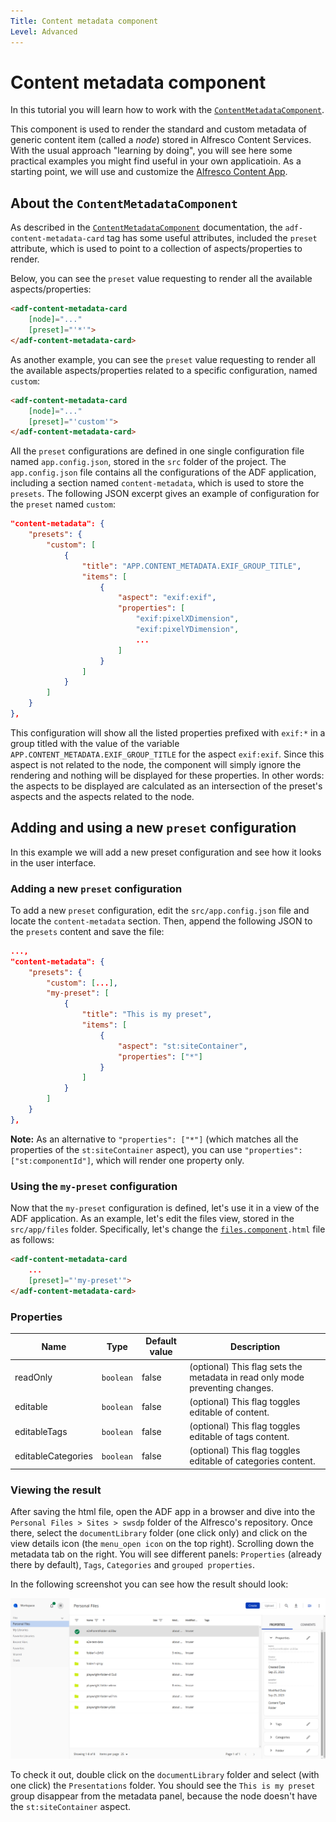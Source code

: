 ```yaml
---
Title: Content metadata component
Level: Advanced
---
```


# Content metadata component

In this tutorial you will learn how to work with the [`ContentMetadataComponent`](../../lib/content-services/src/lib/content-metadata/components/content-metadata/content-metadata.component.ts).

This component is used to render the standard and custom metadata of generic content item (called a _node_) stored in Alfresco Content Services. With the usual approach "learning by doing", you will see here some practical examples you might find useful in your own applicatioin. As a starting point, we will use and customize the [Alfresco Content App](https://github.com/Alfresco/alfresco-content-app).

## About the `ContentMetadataComponent`

As described in the [`ContentMetadataComponent`](../../lib/content-services/src/lib/content-metadata/components/content-metadata/content-metadata.component.ts) documentation, the `adf-content-metadata-card` tag has some useful attributes, included the `preset` attribute, which is used to point to a collection of aspects/properties to render.

Below, you can see the `preset` value requesting to render all the available aspects/properties:

```html
<adf-content-metadata-card
    [node]="..."
    [preset]="'*'">
</adf-content-metadata-card>
```

As another example, you can see the `preset` value requesting to render all the available aspects/properties related to a specific configuration, named `custom`:

```html
<adf-content-metadata-card
    [node]="..."
    [preset]="'custom'">
</adf-content-metadata-card>
```

All the `preset` configurations are defined in one single configuration file named `app.config.json`, stored in the `src` folder of the project. The `app.config.json` file contains all the configurations of the ADF application, including a section named `content-metadata`, which is used to store the `presets`. The following JSON excerpt gives an example of configuration for the `preset` named `custom`:

```json
"content-metadata": {
    "presets": {
        "custom": [
            {
                "title": "APP.CONTENT_METADATA.EXIF_GROUP_TITLE",
                "items": [
                    {
                        "aspect": "exif:exif",
                        "properties": [
                            "exif:pixelXDimension",
                            "exif:pixelYDimension",
                            ...
                        ]
                    }
                ]
            }
        ]
    }
},
```

This configuration will show all the listed properties prefixed with `exif:*` in a group titled with the value of the variable  `APP.CONTENT_METADATA.EXIF_GROUP_TITLE` for the aspect `exif:exif`. Since this aspect is not related to the node, the component will simply ignore the rendering and nothing will be displayed for these properties. In other words: the aspects to be displayed are calculated as an intersection of the preset's aspects and the aspects related to the node.

## Adding and using a new `preset` configuration

In this example we will add a new preset configuration and see how it looks in the user interface.

### Adding a new `preset` configuration

To add a new `preset` configuration, edit the `src/app.config.json` file and locate the `content-metadata` section. Then, append the following JSON to the `presets` content and save the file:

```json
...,
"content-metadata": {
    "presets": {
        "custom": [...],
        "my-preset": [
            {
                "title": "This is my preset",
                "items": [
                    {
                        "aspect": "st:siteContainer",
                        "properties": ["*"]
                    }
                ]
            }
        ]
    }
},
```

**Note:** As an alternative to `"properties": ["*"]` (which matches all the properties of the `st:siteContainer` aspect), you can use `"properties": ["st:componentId"]`, which will render one property only.

### Using the `my-preset` configuration

Now that the `my-preset` configuration is defined, let's use it in a view of the ADF application. As an example, let's edit the files view, stored in the `src/app/files` folder. Specifically, let's change the [`files.component`](../../demo-shell/src/app/components/files/files.component.ts)`.html` file as follows:

```html
<adf-content-metadata-card
    ...
    [preset]="'my-preset'">
</adf-content-metadata-card>
```

### Properties

| Name | Type | Default value | Description |
| ---- | ---- | ------------- | ----------- |
| readOnly | `boolean` | false | (optional) This flag sets the metadata in read only mode preventing changes. |
| editable | `boolean` | false | (optional) This flag toggles editable of content. |
| editableTags | `boolean` | false | (optional) This flag toggles editable of tags content. |
| editableCategories | `boolean` | false | (optional) This flag toggles editable of categories content. |

### Viewing the result

After saving the html file, open the ADF app in a browser and dive into the `Personal Files > Sites > swsdp` folder of the Alfresco's repository. Once there, select the `documentLibrary` folder (one click only) and click on the view details icon (the `menu_open icon` on the top right). Scrolling down the metadata tab on the right. You will see different panels: `Properties` (already there by default), `Tags`, `Categories` and `grouped properties`.

In the following screenshot you can see how the result should look:

![UI_Property_Panel](../docassets/images/UI_property_panel.png)

To check it out, double click on the `documentLibrary` folder and select (with one click) the `Presentations` folder. You should see the `This is my preset` group disappear from the metadata panel, because the node doesn't have the `st:siteContainer` aspect.
